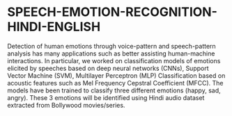 # SPEECH-EMOTION-RECOGNITION-HINDI-ENGLISH
Detection of human emotions through voice-pattern and speech-pattern analysis has many applications such as better assisting human-machine interactions. In particular, we worked on classification models of emotions elicited by speeches based on deep neural networks (CNNs), Support Vector Machine (SVM), Multilayer Perceptron (MLP) Classification based on acoustic features such as Mel Frequency Cepstral Coefficient (MFCC). The models have been trained to classify three different emotions (happy, sad, angry). These 3 emotions will be identified using Hindi audio dataset extracted from Bollywood movies/series.

